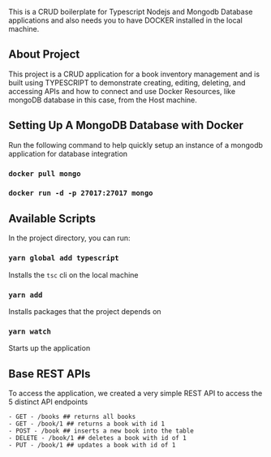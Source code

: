 This is a CRUD boilerplate for Typescript Nodejs and Mongodb Database applications and also needs you to have DOCKER installed in the local machine.

## About Project
This project is a CRUD application for a book inventory management and is built using TYPESCRIPT to demonstrate creating, editing, deleting, and accessing APIs and how to connect and use Docker Resources, like mongoDB database in this case, from the Host machine.

## Setting Up A MongoDB Database with Docker

Run the following command to help quickly setup an instance of a mongodb application for database integration 

### `docker pull mongo`
### `docker run -d -p 27017:27017 mongo`


## Available Scripts

In the project directory, you can run:

### `yarn global add typescript`
Installs the `tsc` cli on the local machine

### `yarn add`
Installs packages that the project depends on

### `yarn watch`
Starts up the application


## Base REST APIs

To access the application, we created a very simple REST API to access the 5 distinct API endpoints

```
- GET - /books ## returns all books
- GET - /book/1 ## returns a book with id 1
- POST - /book ## inserts a new book into the table
- DELETE - /book/1 ## deletes a book with id of 1
- PUT - /book/1 ## updates a book with id of 1
```